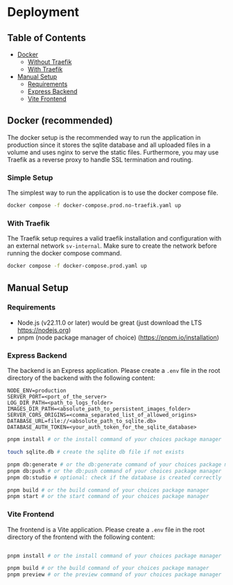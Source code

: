 # Deployment

## Table of Contents

-   [Docker](#docker)
    -   [Without Traefik](#without-traefik)
    -   [With Traefik](#with-traefik)
-   [Manual Setup](#manual-setup)
    -   [Requirements](#requirements)
    -   [Express Backend](#express-backend)
    -   [Vite Frontend](#vite-frontend)

## Docker (recommended)

The docker setup is the recommended way to run the application in production since it stores the sqlite database and all uploaded files in a volume and uses nginx to serve the static files. Furthermore, you may use Traefik as a reverse proxy to handle SSL termination and routing.

### Simple Setup

The simplest way to run the application is to use the docker compose file.

```bash
docker compose -f docker-compose.prod.no-traefik.yaml up
```

### With Traefik

The Traefik setup requires a valid traefik installation and configuration with an external network `sv-internal`.
Make sure to create the network before running the docker compose command.

```bash
docker compose -f docker-compose.prod.yaml up
```

## Manual Setup

### Requirements

-   Node.js (v22.11.0 or later) would be great (just download the LTS https://nodejs.org)
-   pnpm (node package manager of choice) (https://pnpm.io/installation)

### Express Backend

The backend is an Express application. Please create a `.env` file in the root directory of the backend with the following content:

```env
NODE_ENV=production
SERVER_PORT=<port_of_the_server>
LOG_DIR_PATH=<path_to_logs_folder>
IMAGES_DIR_PATH=<absolute_path_to_persistent_images_folder>
SERVER_CORS_ORIGINS=<comma_separated_list_of_allowed_origins>
DATABASE_URL=file://<absolute_path_to_sqlite.db>
DATABASE_AUTH_TOKEN=<your_auth_token_for_the_sqlite_database> 
```

```bash
pnpm install # or the install command of your choices package manager

touch sqlite.db # create the sqlite db file if not exists

pnpm db:generate # or the db:generate command of your choices package manager
pnpm db:push # or the db:push command of your choices package manager
pnpm db:studio # optional: check if the database is created correctly

pnpm build # or the build command of your choices package manager
pnpm start # or the start command of your choices package manager
```

### Vite Frontend

The frontend is a Vite application. Please create a `.env` file in the root directory of the frontend with the following content:

```env
```

```bash
pnpm install # or the install command of your choices package manager

pnpm build # or the build command of your choices package manager
pnpm preview # or the preview command of your choices package manager
```
